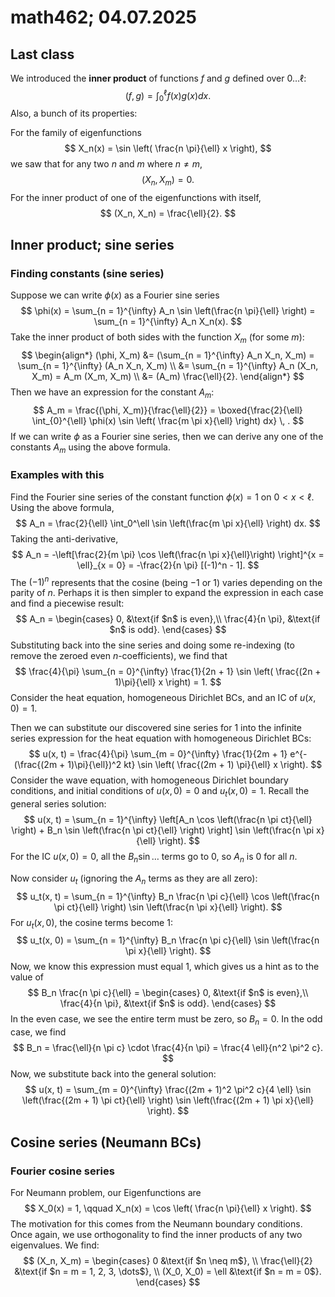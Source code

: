 # math462; 04.07.2025

## Last class

We introduced the **inner product** of functions $f$ and $g$ defined over $0 \dots \ell$:
$$
(f, g) = \int_{0}^{\ell} f(x) g(x) dx.
$$
Also, a bunch of its properties:

For the family of eigenfunctions
$$
X_n(x) = \sin \left( \frac{n \pi}{\ell} x \right),
$$
we saw that for any two $n$ and $m$ where $n \neq m$,
$$
(X_n, X_m) = 0.
$$
For the inner product of one of the eigenfunctions with itself,
$$
(X_n, X_n) = \frac{\ell}{2}.
$$

## Inner product; sine series

### Finding constants (sine series)

Suppose we can write $\phi(x)$ as a Fourier sine series
$$
\phi(x) = \sum_{n = 1}^{\infty} A_n \sin \left(\frac{n \pi}{\ell} \right) 
	= \sum_{n = 1}^{\infty} A_n X_n(x).
$$
Take the inner product of both sides with the function $X_m$ (for some $m$):
$$
\begin{align*}
(\phi, X_m) &= (\sum_{n = 1}^{\infty} A_n X_n, X_m) 
	= \sum_{n = 1}^{\infty} (A_n X_n, X_m) \\
	&= \sum_{n = 1}^{\infty} A_n (X_n, X_m) = A_m (X_m, X_m) \\
	&= (A_m) \frac{\ell}{2}.
\end{align*}
$$
Then we have an expression for the constant $A_m$:
$$
A_m = \frac{(\phi, X_m)}{\frac{\ell}{2}} 
	= \boxed{\frac{2}{\ell} \int_{0}^{\ell} \phi(x) \sin \left( \frac{m \pi x}{\ell} \right) dx} \, .
$$
If we can write $\phi$ as a Fourier sine series, then we can derive any one of the constants $A_m$ using the above formula.

### Examples with this

Find the Fourier sine series of the constant function $\phi(x) = 1$ on $0 < x < \ell$. Using the above formula,
$$
A_n = \frac{2}{\ell} \int_0^\ell \sin \left(\frac{m \pi x}{\ell} \right) dx.
$$
Taking the anti-derivative,
$$
A_n = -\left[\frac{2}{m \pi} \cos \left(\frac{n \pi x}{\ell}\right) \right]^{x = \ell}_{x = 0} = -\frac{2}{n \pi} [(-1)^n - 1].
$$
The $(-1)^n$ represents that the cosine (being $-1$ or $1$) varies depending on the parity of $n$. Perhaps it is then simpler to expand the expression in each case and find a piecewise result:
$$
A_n = \begin{cases}
	0, &\text{if $n$ is even},\\
	\frac{4}{n \pi}, &\text{if $n$ is odd}.
\end{cases}
$$
Substituting back into the sine series and doing some re-indexing (to remove the zeroed even $n$-coefficients), we find that 
$$
\frac{4}{\pi} \sum_{n = 0}^{\infty} \frac{1}{2n + 1} \sin \left( \frac{(2n + 1)\pi}{\ell} x \right) = 1.
$$
Consider the heat equation, homogeneous Dirichlet BCs, and an IC of $u(x, 0) = 1$.

Then we can substitute our discovered sine series for $1$ into the infinite series expression for the heat equation with homogeneous Dirichlet BCs:
$$
u(x, t) = \frac{4}{\pi} \sum_{m = 0}^{\infty} \frac{1}{2m + 1} 
	e^{-(\frac{(2m + 1)\pi}{\ell})^2 kt} \sin \left( \frac{(2m + 1) \pi}{\ell} x \right).
$$
Consider the wave equation, with homogeneous Dirichlet boundary conditions, and initial conditions of $u(x, 0) = 0$ and $u_t(x, 0) = 1$. Recall the general series solution:
$$
u(x, t) = \sum_{n = 1}^{\infty} \left[A_n \cos \left(\frac{n \pi ct}{\ell} \right) + B_n \sin \left(\frac{n \pi ct}{\ell} \right) \right] \sin \left(\frac{n \pi x}{\ell} \right).
$$
For the IC $u(x, 0) = 0$, all the $B_n \sin \dots$ terms go to $0$, so $A_n$ is $0$ for all $n$.

Now consider $u_t$ (ignoring the $A_n$ terms as they are all zero):
$$
u_t(x, t) = \sum_{n = 1}^{\infty} B_n \frac{n \pi c}{\ell} \cos \left(\frac{n \pi ct}{\ell} \right) \sin \left(\frac{n \pi x}{\ell} \right).
$$
For $u_t(x, 0)$, the cosine terms become $1$:
$$
u_t(x, 0) = \sum_{n = 1}^{\infty} B_n \frac{n \pi c}{\ell} \sin \left(\frac{n \pi x}{\ell} \right).
$$
Now, we know this expression must equal $1$, which gives us a hint as to the value of
$$
B_n \frac{n \pi c}{\ell} = \begin{cases}
	0, &\text{if $n$ is even},\\
	\frac{4}{n \pi}, &\text{if $n$ is odd}.
\end{cases}
$$
In the even case, we see the entire term must be zero, so $B_n = 0$. In the odd case, we find
$$
B_n = \frac{\ell}{n \pi c} \cdot \frac{4}{n \pi} = \frac{4 \ell}{n^2 \pi^2 c}.
$$
Now, we substitute back into the general solution:
$$
u(x, t) = \sum_{m = 0}^{\infty} \frac{(2m + 1)^2 \pi^2 c}{4 \ell} \sin \left(\frac{(2m + 1) \pi ct}{\ell} \right)  \sin \left(\frac{(2m + 1) \pi x}{\ell} \right).
$$

## Cosine series (Neumann BCs)

### Fourier cosine series

For Neumann problem, our Eigenfunctions are
$$
X_0(x) = 1, \qquad X_n(x) = \cos \left( \frac{n \pi}{\ell} x \right).
$$
The motivation for this comes from the Neumann boundary conditions. Once again, we use orthogonality to find the inner products of any two eigenvalues. We find:
$$
(X_n, X_m) = \begin{cases}
	0 &\text{if $n \neq m$}, \\
	\frac{\ell}{2} &\text{if $n = m = 1, 2, 3, \dots$}, \\
	(X_0, X_0) = \ell &\text{if $n = m = 0$}.
\end{cases}
$$